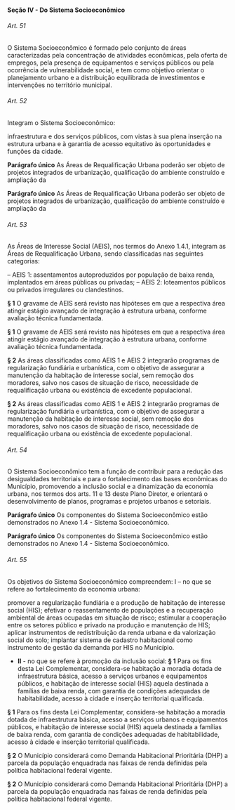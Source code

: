 
#### Seção IV -  Do Sistema Socioeconômico

###### Art. 51
O Sistema Socioeconômico é formado pelo conjunto de áreas caracterizadas pela concentração de atividades econômicas, pela oferta de empregos, pela presença de equipamentos e serviços públicos ou pela ocorrência de vulnerabilidade social, e tem como objetivo orientar o planejamento urbano e a distribuição equilibrada de investimentos e intervenções no território municipal.

###### Art. 52
Integram o Sistema Socioeconômico:

infraestrutura e dos serviços públicos, com vistas à sua plena inserção na estrutura urbana e à garantia de acesso equitativo às oportunidades e funções da cidade.

**Parágrafo único** As Áreas de Requalificação Urbana poderão ser objeto de projetos integrados de urbanização, qualificação do ambiente construído e ampliação da

**Parágrafo único** As Áreas de Requalificação Urbana poderão ser objeto de projetos integrados de urbanização, qualificação do ambiente construído e ampliação da

###### Art. 53
As Áreas de Interesse Social (AEIS), nos termos do Anexo 1.4.1, integram as Áreas de Requalificação Urbana, sendo classificadas nas seguintes categorias:

– AEIS 1: assentamentos autoproduzidos por população de baixa renda, implantados em áreas públicas ou privadas;
– AEIS 2: loteamentos públicos ou privados irregulares ou clandestinos.

**§ 1** O gravame de AEIS será revisto nas hipóteses em que a respectiva área atingir estágio avançado de integração à estrutura urbana, conforme avaliação técnica fundamentada.

**§ 1** O gravame de AEIS será revisto nas hipóteses em que a respectiva área atingir estágio avançado de integração à estrutura urbana, conforme avaliação técnica fundamentada.

**§ 2** As áreas classificadas como AEIS 1 e AEIS 2 integrarão programas de regularização fundiária e urbanística, com o objetivo de assegurar a manutenção da habitação de interesse social, sem remoção dos moradores, salvo nos casos de situação de risco, necessidade de requalificação urbana ou existência de excedente populacional.

**§ 2** As áreas classificadas como AEIS 1 e AEIS 2 integrarão programas de regularização fundiária e urbanística, com o objetivo de assegurar a manutenção da habitação de interesse social, sem remoção dos moradores, salvo nos casos de situação de risco, necessidade de requalificação urbana ou existência de excedente populacional.

###### Art. 54
O Sistema Socioeconômico tem a função de contribuir para a redução das desigualdades territoriais e para o fortalecimento das bases econômicas do Município, promovendo a inclusão social e a dinamização da economia urbana, nos termos dos arts. 11 e 13 deste Plano Diretor, e orientará o desenvolvimento de planos, programas e projetos urbanos e setoriais.

**Parágrafo único** Os componentes do Sistema Socioeconômico estão demonstrados no Anexo 1.4 - Sistema Socioeconômico.

**Parágrafo único** Os componentes do Sistema Socioeconômico estão demonstrados no Anexo 1.4 - Sistema Socioeconômico.

###### Art. 55
Os objetivos do Sistema Socioeconômico compreendem: I – no que se refere ao fortalecimento da economia urbana:

promover a regularização fundiária e a produção de habitação de interesse social (HIS);
efetivar o reassentamento de populações e a recuperação ambiental de áreas ocupadas em situação de risco;
estimular a cooperação entre os setores público e privado na produção e manutenção de HIS;
aplicar instrumentos de redistribuição da renda urbana e da valorização social do solo;
implantar sistema de cadastro habitacional como instrumento de gestão da demanda por HIS no Município.

- **II** - no que se refere à promoção da inclusão social:
**§ 1** Para os fins desta Lei Complementar, considera-se habitação a moradia dotada de infraestrutura básica, acesso a serviços urbanos e equipamentos públicos, e habitação de interesse social (HIS) aquela destinada a famílias de baixa renda, com garantia de condições adequadas de habitabilidade, acesso à cidade e inserção territorial qualificada.

**§ 1** Para os fins desta Lei Complementar, considera-se habitação a moradia dotada de infraestrutura básica, acesso a serviços urbanos e equipamentos públicos, e habitação de interesse social (HIS) aquela destinada a famílias de baixa renda, com garantia de condições adequadas de habitabilidade, acesso à cidade e inserção territorial qualificada.

**§ 2** O Município considerará como Demanda Habitacional Prioritária (DHP) a parcela da população enquadrada nas faixas de renda definidas pela política habitacional federal vigente.

**§ 2** O Município considerará como Demanda Habitacional Prioritária (DHP) a parcela da população enquadrada nas faixas de renda definidas pela política habitacional federal vigente.
